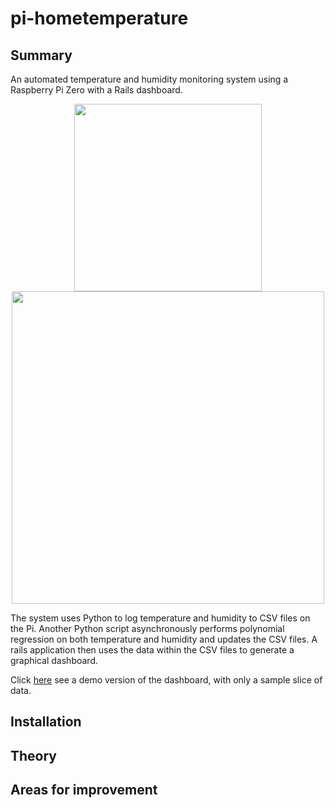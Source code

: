 # pi-hometemperature
## Summary
An automated temperature and humidity monitoring system using a Raspberry Pi Zero with a Rails dashboard. 

<p align="center">
  <img src="https://i.imgur.com/8OFh54F.jpg" width="300">
  <img src="https://i.imgur.com/SD4YvZG.png" width="500">
</p>

The system uses Python to log temperature and humidity to CSV files on the Pi. Another Python script asynchronously performs polynomial regression on both temperature and humidity and updates the CSV files. A rails application then uses the data within the CSV files to generate a graphical dashboard.

Click [here](https://codepen.io/cjmcguicken/full/OYqGyb) see a demo version of the dashboard, with only a sample slice of data.

## Installation

## Theory

## Areas for improvement


